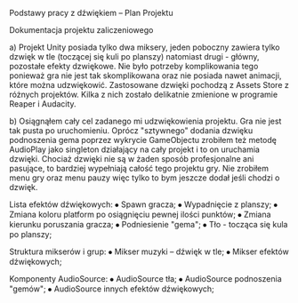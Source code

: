 Podstawy pracy z dźwiękiem – Plan Projektu


Dokumentacja projektu zaliczeniowego

a) Projekt Unity posiada tylko dwa miksery, jeden poboczny zawiera tylko dzwięk w tle (toczącej się kuli po planszy) natomiast drugi - główny, pozostałe efekty dzwiękowe. Nie było potrzeby komplikowania tego ponieważ gra nie jest tak skomplikowana oraz nie posiada nawet animacji, które można udzwiękowić. Zastosowane dzwięki pochodzą z Assets Store z różnych projektów. Kilka z nich zostało delikatnie zmienione w programie Reaper i Audacity. 

b) Osiągnąłem cały cel zadanego mi udzwiękowienia projektu. Gra nie jest tak pusta po uruchomieniu. Oprócz "sztywnego" dodania dzwięku podnoszenia gema poprzez wykrycie GameObjectu zrobiłem też metodę AudioPlay jako singleton działający na cały projekt i to on uruchamia dzwięki. Chociaż dzwięki nie są w żaden sposób profesjonalne ani pasujące, to bardziej wypełniają całość tego projektu gry. Nie zrobiłem menu gry oraz menu pauzy więc tylko to bym jeszcze dodał jeśli chodzi o dzwięk.


Lista efektów dźwiękowych:
⦁	Spawn gracza;
⦁	Wypadnięcie z planszy;
⦁	Zmiana koloru platform po osiągnięciu pewnej ilości punktów;
⦁	Zmiana kierunku poruszania gracza;
⦁	Podniesienie "gema";
⦁	Tło - tocząca się kula po planszy;

Struktura mikserów i grup:
⦁	Mikser muzyki – dźwięk w tle;
⦁	Mikser efektów dźwiękowych;

Komponenty AudioSource:
⦁	AudioSource tła;
⦁	AudioSource podnoszenia "gemów";
⦁	AudioSource innych efektów dźwiękowych;
